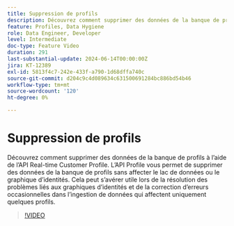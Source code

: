 ```yaml
---
title: Suppression de profils
description: Découvrez comment supprimer des données de la banque de profils à l’aide de l’API Real-time Customer Profile. L’API Profile vous permet de supprimer des données de la banque de profils sans affecter le lac de données ou le graphique d’identités. Cela peut s’avérer utile lors de la résolution des problèmes liés aux graphiques d’identités et de la correction d’erreurs occasionnelles dans l’ingestion de données qui affectent uniquement quelques profils.
feature: Profiles, Data Hygiene
role: Data Engineer, Developer
level: Intermediate
doc-type: Feature Video
duration: 291
last-substantial-update: 2024-06-14T00:00:00Z
jira: KT-12389
exl-id: 5813f4c7-242e-433f-a790-1d68dffa740c
source-git-commit: d204c9c4d089634c631500691284bc886bd54b46
workflow-type: tm+mt
source-wordcount: '120'
ht-degree: 0%

---
```


# Suppression de profils

Découvrez comment supprimer des données de la banque de profils à l’aide de l’API Real-time Customer Profile. L’API Profile vous permet de supprimer des données de la banque de profils sans affecter le lac de données ou le graphique d’identités. Cela peut s’avérer utile lors de la résolution des problèmes liés aux graphiques d’identités et de la correction d’erreurs occasionnelles dans l’ingestion de données qui affectent uniquement quelques profils.

>[!VIDEO](https://video.tv.adobe.com/v/3429807/?learn=on)
